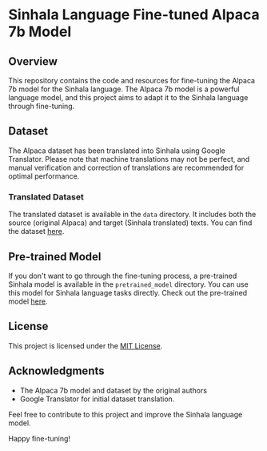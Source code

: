 # Sinhala Language Fine-tuned Alpaca 7b Model

## Overview
This repository contains the code and resources for fine-tuning the Alpaca 7b model for the Sinhala language. The Alpaca 7b model is a powerful language model, and this project aims to adapt it to the Sinhala language through fine-tuning.

## Dataset
The Alpaca dataset has been translated into Sinhala using Google Translator. Please note that machine translations may not be perfect, and manual verification and correction of translations are recommended for optimal performance.

### Translated Dataset
The translated dataset is available in the `data` directory. It includes both the source (original Alpaca) and target (Sinhala translated) texts. You can find the dataset [here](www.huggingface.com).

## Pre-trained Model
If you don't want to go through the fine-tuning process, a pre-trained Sinhala model is available in the `pretrained_model` directory. You can use this model for Sinhala language tasks directly. Check out the pre-trained model [here](www.huggingface.com).

## License
This project is licensed under the [MIT License](LICENSE.md).

## Acknowledgments
- The Alpaca 7b model and dataset by the original authors
- Google Translator for initial dataset translation.

Feel free to contribute to this project and improve the Sinhala language model.

Happy fine-tuning!
